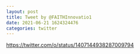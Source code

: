 ```yaml
--- 
layout: post 
title: Tweet by @FAITHInnovatio1 
date: 2021-06-21 1624324476 
categories: twitter 
--- 
```

https://twitter.com/o/status/1407144938287009794